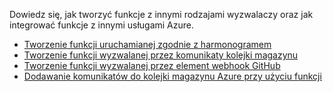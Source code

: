 Dowiedz się, jak tworzyć funkcje z innymi rodzajami wyzwalaczy oraz jak integrować funkcje z innymi usługami Azure.


+ [Tworzenie funkcji uruchamianej zgodnie z harmonogramem](../articles/azure-functions/functions-create-scheduled-function.md) 
+ [Tworzenie funkcji wyzwalanej przez komunikaty kolejki magazynu](../articles/azure-functions/functions-create-storage-queue-triggered-function.md) 
+ [Tworzenie funkcji wyzwalanej przez element webhook GitHub](../articles/azure-functions/functions-create-github-webhook-triggered-function.md) 
+ [Dodawanie komunikatów do kolejki magazynu Azure przy użyciu funkcji](../articles/azure-functions/functions-integrate-storage-queue-output-binding.md) 
